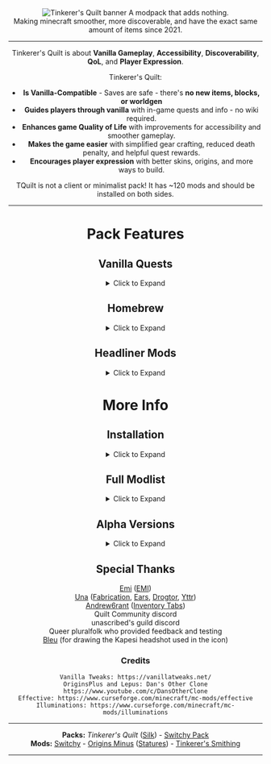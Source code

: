 <center><img alt="Tinkerer's Quilt banner" src="https://cdn.modrinth.com/data/vrkQdo9Y/images/8088722fdded8e265ca038739b4a5605c6dfb1d4.png" />
A modpack that adds nothing.<br/>
Making minecraft smoother, more discoverable, and have the exact same amount of items since 2021.<br/>


---

Tinkerer's Quilt is about <b>Vanilla Gameplay</b>, <b>Accessibility</b>, <b>Discoverability</b>, <b>QoL</b>, and <b>Player Expression</b>.

Tinkerer's Quilt:

- **Is Vanilla-Compatible** - Saves are safe -  there's **no new items, blocks, or worldgen**
- **Guides players through vanilla** with in-game quests and info - no wiki required.
- **Enhances game Quality of Life** with improvements for accessibility and smoother gameplay.
- **Makes the game easier** with simplified gear crafting, reduced death penalty, and helpful quest rewards.
- **Encourages player expression** with better skins, origins, and more ways to build.

TQuilt is not a client or minimalist pack! It has ~120 mods and should be installed on both sides.

---


# Pack Features

<center>

## Vanilla Quests

</center>
<details>
<summary>Click to Expand</summary><center>

**_"It's like FTB Academy for Vanilla!"_** - Us, a year ago

**_"It's like a playable Minecraft Wiki!"_** - Us, just now

TQuilt's quests guide players through the core progression of minecraft, and explore its main gameplay opportunities.

### The Basics

<img width="425" height="260" src="https://user-images.githubusercontent.com/55819817/174097642-a5949541-b8e6-419b-bbfe-b3e4ecf90be8.png"><img width="325" height="260" src="https://user-images.githubusercontent.com/55819817/174098114-c5630f29-efaa-4473-9eb4-e53c4325f002.png">

_The Basics_ covers core game progression - Simple quests with clear instructions, all the way to Beacons and Elytra.

### Godseeking

Explore the main mechanics and content of Vanilla, categorised by **Homesteading**, **Self-Defense**, and **Exploration**.  
Do you want to...<br/>

⚔️ Know every weapon and kill every enemy?<br/>
🏠 Make bases in many environments?<br/>
🌾 farm anything and everything, including crops?<br/>
🗺️ Explore the world and what's found there?<br/>
🛠️ Craft the best gear in your own workshop?<br/>
🛣️ Build transit infrastructure and achieve ludicrous speed?<br/>
⚙️ Make terrifyingly complex machines and mechanisms?

_Godseeking_ will guide you through it like an in-game wiki.  
Here's the Homesteading category with all quests hacked to be visible, as an example of scope:

![godseeking_homesteading](https://user-images.githubusercontent.com/55819817/207265090-0cc4dd88-07b5-492c-81ef-0cf85f5cba68.png)

These quests can help players discover these parts of the game, and have rewards to provide helpful shortcuts.  
Complete all quests of a special interest to complete its **Patron Quest** for normally unobtainable rewards!

### Information

<img width="380" height="400" src="https://user-images.githubusercontent.com/55819817/174103926-52a741ac-6d36-44e4-8153-be5fb7aff6c1.png"><img width="380" height="400" src="https://user-images.githubusercontent.com/55819817/174105386-7985c35c-fc25-4d8b-bb5a-724d55a7ebf7.png">  
Quests are also home to information about the pack itself, as a helpful reference guide - no need to read this page!  
**Introduction** quests cover's the pack's main features, while **Discrepancies** quests helps players know what isn't vanilla.

</center>
</details>

<center>

## Homebrew

</center>

<details>
<summary>Click to Expand</summary><center>

This modpack started in January 2021 as a skyrim-style "modding guide" - just throwing mods together and configuring them lightly.

But it quickly took shape when we realized people often struggle to get past the first half-hour of the game.

Turns out if you want a modpack to feel cohesive, feel good, and match a vision - you need to get your hands dirty.

We made **six mods**:

[Portable Crafting Standalone](https://modrinth.com/mod/portable-crafting-standalone) - Press V or click a tab to use the crafting table in your inventory.<br/>
[Totem Anywhere Standalone](https://modrinth.com/mod/totem-anywhere-standalone) - Totem of undying convenience - uses totems from inventory.<br/>
[Crunchy Crunchy Advancements](https://modrinth.com/mod/crunchy-crunchy-advancements) - Hides and removes advancements - quests and [EMI](https://modrinth.com/mod/emi) cover all you need.<br/><br/>
[Tinkerer's Statures](https://modrinth.com/mod/tinkerers-statures) - Allows choosing player height on spawn.<br/>
![screenshot](https://user-images.githubusercontent.com/55819817/174215100-2b630688-8ef5-4429-b82e-9516c132915a.png)<br/><br/>
[Origins Minus](https://modrinth.com/mod/origins-minus) - A full set of origins optimised for simplicity, not balance.<br/>
![originsminus_transparent](https://user-images.githubusercontent.com/55819817/207250617-c4d83703-817c-47b7-8ddf-d2e915807df4.png)<br/><br/>
[Tinkerer's Smithing](https://modrinth.com/mod/tinkerers-smithing) - Repair for no XP cost, lower repair cost with scrap, and upgrade tool materials.<br/>
![tinkerers-smithing-banner](https://user-images.githubusercontent.com/55819817/207277119-c8b933ce-1055-4a48-95b6-ad7d83e09b8a.png)<br/>
_Flattens mending power creep, encouraging players to keep "Sentimental" tools as much as they like._<br/>
_Tool material upgrades cost the exact same as a fresh tool - but keep the enchantments._<br/>
_Quicker tools with less junk - upgrade wood to stone to iron from the 2x2 crafting grid._<br/><br/>
[Switchy](https://modrinth.com/mod/switchy) - Change your origin, skin, and more between presets with a single command.
![switchy banner](https://user-images.githubusercontent.com/55819817/207276993-bd723741-8f33-485f-8495-2961007b7e89.png)<br/><br/>

**Two data packs**:

[Tinkerer's Vegetarian](https://github.com/sisby-folk/mc-packs/tree/quilt_1.19.2/config/openloader/data/tinkerers_vegetarian) (NBT) - recipes for potions, leather, books, and more, without killing passive mobs.<br/>
[Tinkerer's Copper Beacons](https://github.com/sisby-folk/mc-packs/tree/quilt_1.19.2/config/openloader/data/tinkerers_copper_beacons) - Allows beacons made of unexposed copper blocks. A use for copper and wax.<br/>

**166 quests**:<br/>

just as much flavour text - queer humour, observations, and a weird mix of references.<br/>
1074 lines of quest descriptions - tutorials, explanations, and so on.<br/>
Meticulously symmetrical and grouped quest positioning. No, really.<br/>

**And of course, configured ~125 mods:**

You know - removing feature overlap, rebalancing mods,<br/>rebalancing vanilla via tweak mods. (Shoutouts to Fabrication and Apathy)<br/>
Ruining everyone's life by shipping a default `options.txt` file.<br/>
PR'ing improvements to mods. (_does it count as configuration if you apply it directly to the source code?_)<br/>
Reporting bugs to devs. (_does it count as configuration if you "configure" the mod to work better by asking nicely?_)<br/>

</center>
</details>

<center>

## Headliner Mods

</center>
<details>
<summary>Click to Expand</summary><center>

All present minecraft modding is built on a decade of work from other people (and non-people, we don't discriminate).

Here's what others are bringing to this pack.

### Player Expression

Letting players express themselves with player customisation, builds, and even farming and cooking, is core to TQuilt.

| Mod                                                               | Description                                                                                      |
| ----------------------------------------------------------------- | ------------------------------------------------------------------------------------------------ |
| [Ears](https://ears.unascribed.com/)                              | Improved skins with support for tails, horns, ears, claws, wings and more species/gender things! |
| [Fabric Tailor](https://modrinth.com/mod/fabrictailor)            | Swap your skin in-game. Great for plural systems.                                                |
| [Origins](https://modrinth.com/mod/origins)                       | Choose an _Origin_, with abilities, limitations, and maybe some euphoria (we don't know you)     |
| [Drogtor](https://github.com/unascribed/Drogtor)                  | Change player name, color, and bio (e.g. pronouns) any time.                                     |
| [Presence Footsteps](https://modrinth.com/mod/presence-footsteps) | Footstep audio redone - allows swapping between bi/quadrupedal, with winged options.             |
| [Fabrication](https://modrinth.com/mod/fabrication)               | A huge tweak mod, includes hiding armor and improvements for minecart networks.                  |
| [Carpet](https://github.com/gnembon/fabric-carpet)                | Many server tweaks, includes more uses for dispensers, and more regrowables.                     |

### Usability and Accessibility

| Mod                                                                    | Description                                                                        |
| ---------------------------------------------------------------------- | ---------------------------------------------------------------------------------- |
| [EMI](https://modrinth.com/mod/emi)                                    | An advanced recipe book for learning how to craft and use any item.                |
| [What The Hell Is That?](https://modrinth.com/mod/wthit)               | Hold alt to see information on the block or mob you're looking at.                 |
| [Notes](https://www.curseforge.com/minecraft/mc-mods/notes-fabric)     | Allows players to take in-game notes about their plans, locations to revisit, etc. |
| [Reacharound](https://modrinth.com/mod/reacharound)                    | Build midair bridges without sneaking, and even downwards stairs.                  |
| [Project: Save The Pets!](https://modrinth.com/mod/projectsavethepets) | Prevents pet harm and adds a pet revival system.                                   |
| [Horse Buff](https://modrinth.com/mod/horsebuff)                       | Improves and protects horses, making them easier to take out on adventures.        |
| [Fabrication](https://modrinth.com/mod/fabrication)                    | A multitude of minor improvements, such as automatic block pickup and crawling.    |
| [You're In Grave Danger](https://modrinth.com/mod/yigd)                | Leaves a grave on death with your items and XP that won't de-spawn.                |
| [Apathy](https://modrinth.com/mod/apathy)                              | Mobs are neutral on easy difficulty, and will only attack you if provoked.         |

### Visuals

| Mod                                       | Description                                                                                                                                                                                                                                          |
| ----------------------------------------- | ---------------------------------------------------------------------------------------------------------------------------------------------------------------------------------------------------------------------------------------------------- |
| [Sodium](https://modrinth.com/mod/sodium) | Present-day holy grail of performance mods.                                                                                                                                                                                                          |
| [Iris](https://modrinth.com/mod/iris)     | Optifine-compatible shaders. We recommend [Complementary](https://www.curseforge.com/minecraft/customization/complementary-shaders) or [Super Duper Vanilla](https://www.curseforge.com/minecraft/customization/super-duper-vanilla-shaders/files/). |
| [Lucium](https://modrinth.com/mod/lucium) | Improvements to Fancy graphics.                                                                                                                                                                                                                      |

</center>
</details>

# More Info

<center>

## Installation

</center>

<details>
<summary>Click to Expand</summary>

### Stable (Modrinth)

Use your modrinth-supporting launcher of choice (e.g. [Prism](https://prismlauncher.org/)) - follow [modrinth instructions](https://docs.modrinth.com/docs/modpacks/playing_modpacks/#multimc-and-prism-launcher), then manually download the mods listed in the [changelog](https://modrinth.com/modpack/tinkerers-quilt/changelog) for your version.

### Edge (Packwiz)

This pack version auto-updates every launch. Slightly higher chance of experiencing pack-jank.

- Install [Prism Launcher](https://prismlauncher.org/) and [Java 17](https://adoptium.net/temurin/releases/) (on Windows? choose `Windows-x64-JRE-17-.msi`)
  - Alternatively, run `winget install "Prism Launcher"` and `winget install --id EclipseAdoptium.TemurinJRE.17`.
- Download Tinkerer's Quilt from the [packwiz downloads page](https://sisby-folk.github.io/mc-packs/).
- Drag and drop onto an open Prism/MultiMC window, press OK, and double click it to play!
  - When prompted for optional mods, press OK to continue, or customise to your liking first.
  - The pack will auto-update on every launch. To disable this, turn off **custom commands** in Edit Instance -> Settings.

#### Packwiz Server

- Download the server from the [packwiz downloads page](https://sisby-folk.github.io/mc-packs/).
- Run the included Quilt Installer, selecting your minecraft version and the latest non-beta loader version.
- Run the `Update` script to install the pack, then the `Start` script to run the server

</details>

<center>

## Full Modlist

</center>

<details>
<summary>Click to Expand</summary>

```
Resource Packs:
    Axolotl Bucket Variants
    Sully's Peeves
    Vanilla Tweaks
    Varied Connected Bookshelves
    xali's Enchanted Books

Mods:
    Advancements Debug
    Ambient Environment
    Animatica
    Apathy
    AppleSkin
    Architectury API
    bad packets
    Balm
    BedrockWaters
    Better End Sky
    Boring Default Game Rules
    Cardinal Ice Boats
    Carpet Extra
    Carpet-Fixes
    Carpet
    Charmonium
    ChickensShed
    Chunks fade in
    CIT Resewn
    CleanCut
    Client Tweaks
    Cloth Config API
    Colormatic
    Continuity
    Couplings
    Coyote Time
    Crowmap
    Crunchy Crunchy Advancements
    Drogstyle
    [Jar/Fork] Dyable Fishing Lines
    Dynamic FPS
    Ears (+ Snouts/Muzzles, Tails, Horns, Wings, and More)
    EasierEnchanting
    Enhanced Block Entities
    EMI
    EMI Trades
    Enhanced Attack Indicator
    Exordium
    Window Title Changer
    Fabrication
    Fabric Shield Lib
    Fabric Tailor
    Falling Leaves
    FastOpenLinksAndFolders
    Feed the Bees
    FerriteCore
    Fishing Real
    FTB Library (Fabric)
    FTB Quests (Fabric)
    FTB Teams (Fabric)
    Horse Buff
    Idwtialsimmoedm
    [Jar/Fork] Illuminations
    ImmediatelyFast
    Indium
    [Jar/Fork] Inventory Tabs
    Inspecio
    Iris Shaders
    Item Filters
    Item Model Fix
    JamLib
    Kaffee's Dual Ride
    Keep My Hand
    Kiwi 🥝
    Krypton
    LambdaBetterGrass
    LambDynamicLights
    LazyDFU
    Leaves Us In Peace
    Lithium
    Lucium
    Luna Slimes
    Main Menu Credits
    LAN World Plug-n-Play (mcwifipnp)
    Memory Leak Fix
    Mod Menu
    More Culling
    Mouse Wheelie
    Music Notification
    NoRecipeBook (Fabric)
    Not Enough Animations
    Noteable
    Ok Zoomer
    [Jar/Fork] Origins
    Origins Minus
    oωo (owo-lib)
    Pehkui
    Pettable
    PicoHUD
    Portable Crafting Standalone
    Presence Footsteps
    Project: Save the Pets!
    QDResLoader
    Quilt Kotlin Libraries (QKL)
    Quilt Standard Libraries
    Quilt Loading Screen
    Reacharound
    Reese's Sodium Options
    RightClickHarvest
    Simple Durability Tooltip
    Simple Fog Control
    Skip Transitions
    Snow! Real Magic! ⛄
    Snow Under Trees (Fabric)
    Sodium Extra
    Sodium
    Starlight (Fabric)
    Status Effect Timer
    Styled Chat
    Styled Nicknames
    Styled Player List
    Switchy Inventories
    Switchy Proxy
    Switchy Resource Packs
    [Jar/Fork] Switchy Teleport
    Switchy
    SwitchyKit
    Tax Free Levels
    Tinkerer's Smithing
    Tinkerer's Statures
    Loading Screen Tips
    ToolTipFix
    Totem Anywhere Standalone
    VehicleFix
    Visuality
    WTHIT Plugins
    WTHIT
    You're in Grave Danger
    Your Options Shall Be Respected (YOSBR)

Recommended Shader Packs:
    BSL Shaders
    Builder's QOL Shaders
    Complementary Reimagined
    Complementary Shaders v4
    Prismarine Shaders
    Rethinking Voxels
    Sildurs Enhanced Default Shaders
    Super Duper Vanilla
```

</details>

<center>

## Alpha Versions

</center>

<details>
<summary>Click to Expand</summary>

Tinkerer's Quilt is designed to allow players to add their own mods.  
**Plus** and **Modded** is us giving that a shot - but it's **not ready for release yet**.

**The packwiz version is not save safe. Do not use the auto updater if you are keeping a save.**

- **Plus** is a Vanilla+ extension of base, expanding on **Godseeking**:
  - **Homesteading** - More farming/ranching, much more cooking, more building blocks, and more decorations.
  - **Exploration** - More traversal options, new nether/end, new biomes, new structures, and a seasonal world.
  - **Combat** - Spears, chef's knives, and... compact mechanically propelled halfdoors? Plus new dungeons.
- **Modded** uses TQuilt as a base for heavy content mods, like [Botania](https://modrinth.com/mod/botania), [Create](https://modrinth.com/mod/create-fabric), [Yttr](https://modrinth.com/mod/yttr), and [Hephaestus](https://modrinth.com/mod/hephaestus).

</details>

<center>

## Special Thanks

[Emi](https://github.com/emilyploszaj) ([EMI](https://modrinth.com/mod/emi))  
[Una](https://github.com/unascribed) ([Fabrication](https://github.com/unascribed/Fabrication), [Ears](https://modrinth.com/mod/ears), [Drogtor](https://github.com/unascribed/Drogtor/), [Yttr](https://modrinth.com/mod/yttr))  
[Andrew6rant](https://github.com/Andrew6rant) ([Inventory Tabs](https://modrinth.com/mod/inventory-tabs-updated))  
Quilt Community discord  
unascribed's guild discord  
Queer pluralfolk who provided feedback and testing  
[Bleu](https://twitter.com/bleudrawsthings) (for drawing the Kapesi headshot used in the icon)

### Credits

```
Vanilla Tweaks: https://vanillatweaks.net/
OriginsPlus and Lepus: Dan's Other Clone https://www.youtube.com/c/DansOtherClone
Effective: https://www.curseforge.com/minecraft/mc-mods/effective
Illuminations: https://www.curseforge.com/minecraft/mc-mods/illuminations
```

---

<center><b>Packs:</b> <i>Tinkerer's Quilt</i> (<a href="https://modrinth.com/modpack/tinkerers-silk">Silk</a>) - <a href="https://modrinth.com/modpack/switchy-pack">Switchy Pack</a></center>
<center><b>Mods:</b> <a href="https://modrinth.com/mod/switchy">Switchy</a> - <a href="https://modrinth.com/mod/origins-minus">Origins Minus</a> (<a href="https://modrinth.com/mod/tinkerers-statures">Statures</a>) - <a href="https://modrinth.com/mod/tinkerers-smithing">Tinkerer's Smithing</a></center>

---
</center>
